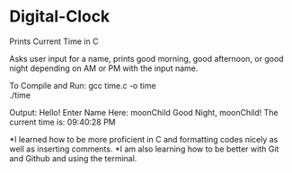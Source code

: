 # Digital-Clock
Prints Current Time in C

Asks user input for a name,
prints good morning, good afternoon, or good night depending on AM or PM with the input name.

To Compile and Run:
gcc time.c -o time          
./time         

Output:
Hello! Enter Name Here: moonChild
Good Night, moonChild!
The current time is: 09:40:28 PM


*I learned how to be more proficient in C and formatting codes nicely as well as inserting comments.
*I am also learning how to be better with Git and Github and using the terminal. 

